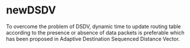 # newDSDV
To overcome the problem of DSDV, dynamic time to update routing table according to the presence or absence of data packets is preferable which has been proposed in Adaptive Destination Sequenced Distance Vector.
